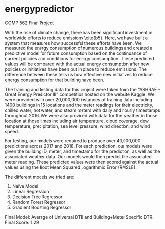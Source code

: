 # energypredictor
COMP 562 Final Project

With the rise of climate change, there has been significant investment in worldwide efforts to reduce emissions \cite{b5}. Here, we have built a system that measures how successful these efforts have been. We measured the energy consumption of numerous buildings and created a predictive model for future consumption based on the continuance of current policies and conditions for energy consumption. These predicted values will be compared with the actual energy consumption after new policies or initiatives have been put in place to reduce emissions. The difference between these tells us how effective new initiatives to reduce energy consumption for that building have been.

The training and testing data for this project were taken from the “ASHRAE - Great Energy Predictor III” competition hosted on the website Kaggle. We were provided with over 20,000,000 instances of training data including 1400 buildings in 15 locations and the meter readings for their electricity, chilled water, hot water, and steam meters with daily and hourly timestamps throughout 2016. We were also provided with data for the weather in those location at those times including air temperature, cloud coverage, dew temperature, precipitation, sea level pressure, wind direction, and wind speed.

For testing, our models were required to produce over 40,000,000 predictions across 2017 and 2018. For each prediction, our models were given the building ID, meter, and timestamp for the prediction, as well as the associated weather data. Our models would then predict the associated meter reading. These predicted values were then scored against the actual values using the Root Mean Squared Logarithmic Error (RMSLE).

The different models we tried are:
1. Naïve Model
2. Linear Regression
3. Decision Tree Regressor
4. Random Forest Regressor
5. Gradient Boosting Regressor

Final Model: Average of Universal DTR and Building+Meter Specific DTR.
Final Score: 1.29
